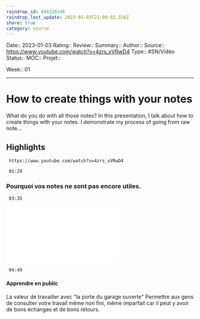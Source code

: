 ```yaml
---
raindrop_id: 494124146
raindrop_last_update: 2023-01-03T21:09:02.316Z
share: true
category: source
---
```


Date:: 2023-01-03
Rating::
Review:: 
Summary:: 
Author::
Source:: https://www.youtube.com/watch?v=4zrs_vVRwD4
Type:: #SN/Vidéo 
Status:: 
MOC::
Projet:: 

Week:: 01

***
# How to create things with your notes

What do you do with all those notes? In this presentation, I talk about how to create things with your notes. I demonstrate my process of going from raw note...

## Highlights

```timestamp-url 
 https://www.youtube.com/watch?v=4zrs_vVRwD4
 ```

```timestamp 
 01:29
 ```
### Pourquoi vos notes ne sont pas encore utiles.

```timestamp 
 03:35
 ```
![Les raisons pour lesquelles on ne crée pas de contenu](../seeds/Les%20raisons%20pour%20lesquelles%20on%20ne%20cr%C3%A9e%20pas%20de%20contenu.md)

```timestamp 
 04:49
 ```
#### Apprendre en public

La valeur de travailler avec "la porte du garage ouverte"
Permettre aux gens de consulter votre travail même non fini, même imparfait car il peut y avoir de bons échanges et de bons retours.